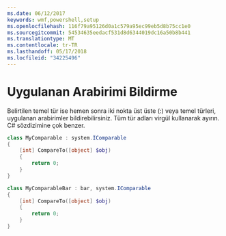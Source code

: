 ```yaml
---
ms.date: 06/12/2017
keywords: wmf,powershell,setup
ms.openlocfilehash: 116f79a95126d0a1c579a95ec99eb5d8b75cc1e0
ms.sourcegitcommit: 54534635eedacf531d8d6344019dc16a50b8b441
ms.translationtype: MT
ms.contentlocale: tr-TR
ms.lasthandoff: 05/17/2018
ms.locfileid: "34225496"
---
```

# <a name="declare-implemented-interface"></a>Uygulanan Arabirimi Bildirme

Belirtilen temel tür ise hemen sonra iki nokta üst üste (:) veya temel türleri, uygulanan arabirimler bildirebilirsiniz. Tüm tür adları virgül kullanarak ayırın. C# sözdizimine çok benzer.

```powershell
class MyComparable : system.IComparable
{
    [int] CompareTo([object] $obj)
    {
        return 0;
    }
}

class MyComparableBar : bar, system.IComparable
{
    [int] CompareTo([object] $obj)
    {
        return 0;
    }
}
```
